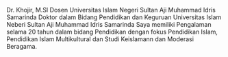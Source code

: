 Dr. Khojir, M.SI
Dosen  Universitas Islam Negeri Sultan Aji Muhammad Idris Samarinda
Doktor dalam Bidang Pendidikan dan Keguruan Universitas Islam Neberi Sultan Aji Muhammad Idris Samarinda
Saya memiliki Pengalaman selama 20 tahun dalam bidang Pendidikan dengan fokus Pendidikan Islam, Pendidikan Islam Multikultural dan Studi Keislamann dan Moderasi Beragama.
